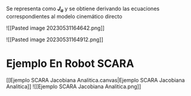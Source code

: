 

Se representa como **$J_a$** y se obtiene derivando las ecuaciones correspondientes al modelo cinemático directo

![[Pasted image 20230531164642.png]]

![[Pasted image 20230531164912.png]]

# Ejemplo En Robot SCARA

[[Ejemplo SCARA Jacobiana Analitica.canvas|Ejemplo SCARA Jacobiana Analitica]]
![[Ejemplo SCARA Jacobiana Analitica.png]]
